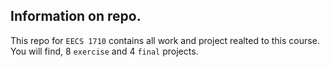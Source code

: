 ## Information on repo.

This repo for `EECS 1710` contains all work and project realted to this course. You will find, 8 `exercise` and 4 `final` projects. 

